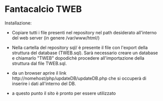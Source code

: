 # Fantacalcio TWEB
Installazione:

  * Copiare tutti i file presenti nel repository nel path desiderato all'interno del web server (in genere /var/www/html/)
  
  * Nella cartella del repository sql/ è presente il file con l'export della struttura del database (TWEB.sql).
    Sarà necessario creare un database e chiamarlo "TWEB" dopodichè procedere all'importazione della struttura dal file TWEB.sql.

  * da un browser aprire il link http://nomehost/php/updateDB/updateDB.php che si occuperà di inserire i dati all'interno del DB.

  * a questo punto il sito è pronto per essere utilizzato

